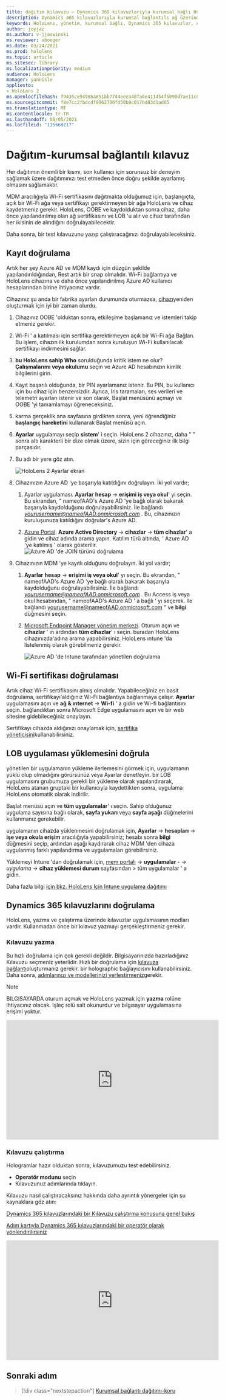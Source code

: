 ```yaml
---
title: dağıtım kılavuzu – Dynamics 365 kılavuzlarıyla kurumsal bağlı HoloLens 2-dağıt
description: Dynamics 365 kılavuzlarıyla kurumsal bağlantılı ağ üzerinden HoloLens 2 cihaz dağıtımlarını ayarlamayı öğrenin.
keywords: HoloLens, yönetim, kurumsal bağlı, Dynamics 365 kılavuzlar, AAD, Azure AD, MDM, mobil cihaz yönetimi
author: joyjaz
ms.author: v-jjaswinski
ms.reviewer: aboeger
ms.date: 03/24/2021
ms.prod: hololens
ms.topic: article
ms.sitesec: library
ms.localizationpriority: medium
audience: HoloLens
manager: yannisle
appliesto:
- HoloLens 2
ms.openlocfilehash: f9435ce94986a851bb7744eeea48fa6e411454f5090d7ae11c869ba6f27dc942
ms.sourcegitcommit: f8e7cc2fbdcdf8962700fd50b9c017bd83d1ad65
ms.translationtype: MT
ms.contentlocale: tr-TR
ms.lasthandoff: 08/05/2021
ms.locfileid: "115660217"
---
```

# <a name="deploy---corporate-connected-guide"></a>Dağıtım-kurumsal bağlantılı kılavuz

Her dağıtımın önemli bir kısmı, son kullanıcı için sorunsuz bir deneyim sağlamak üzere dağıtımınızı test etmeden önce doğru şekilde ayarlamış olmasını sağlamaktır.

MDM aracılığıyla Wi-Fi sertifikasını dağıtmakta olduğumuz için, başlangıçta, açık bir Wi-Fi ağa veya sertifikayı gerektirmeyen bir ağa HoloLens ve cihaz kaydetmeniz gerekir. HoloLens, OOBE ve kaydolduktan sonra cihaz, daha önce yapılandırılmış olan ağ sertifikasını ve LOB 'u alır ve cihaz tarafından her ikisinin de alındığını doğrulayabilecektir.

Daha sonra, bir test kılavuzunu yazıp çalıştıracağınızı doğrulayabileceksiniz.

## <a name="enrollment-validation"></a>Kayıt doğrulama

Artık her şey Azure AD ve MDM kaydı için düzgün şekilde yapılandırıldığından, Rest artık bir snap olmalıdır. Wi-Fi bağlantıya ve HoloLens cihazına ve daha önce yapılandırılmış Azure AD kullanıcı hesaplarından birine ihtiyacınız vardır.

Cihazınız şu anda bir fabrika ayarları durumunda oturmazsa, [cihazı](/hololens/hololens-recovery#clean-reflash-the-device)yeniden oluşturmak için iyi bir zaman olurdu.

1. Cihazınız OOBE 'olduktan sonra, etkileşime başlamanız ve istemleri takip etmeniz gerekir.

2. Wi-Fi ' a katılması için sertifika gerektirmeyen açık bir Wi-Fi ağa Bağlan. Bu işlem, cihazın ilk kurulumdan sonra kuruluşun Wi-Fi kullanılacak sertifikayı indirmesini sağlar.

3. **bu HoloLens sahip Who** sorulduğunda kritik istem ne olur? **Çalışmalarımı veya okulumu** seçin ve Azure AD hesabınızın kimlik bilgilerini girin.

4. Kayıt başarılı olduğunda, bir PIN ayarlamanız istenir. Bu PIN, bu kullanıcı için bu cihaz için benzersizdir. Ayrıca, Iris taramaları, ses verileri ve telemetri ayarları istenir ve son olarak, Başlat menüsünü açmayı ve OOBE 'yi tamamlamayı öğreneceksiniz.

5. karma gerçeklik ana sayfasına girdikten sonra, yeni öğrendiğiniz **başlangıç hareketini** kullanarak Başlat menüsü açın.

6. **Ayarlar** uygulamayı seçip **sistem**' i seçin. HoloLens 2 cihazınız, daha &quot; &quot; sonra altı karakterli bir dize olmak üzere, sizin için göreceğiniz ilk bilgi parçasıdır.

7. Bu adı bir yere göz atın.

    ![HoloLens 2 Ayarlar ekran](./images/hololens2-settings-about.jpg)

8. Cihazınızın Azure AD 'ye başarıyla katıldığını doğrulayın. İki yol vardır;

    1.  Ayarlar uygulaması. **Ayarlar** **hesap**  ->  **erişimi iş veya okul**' yi seçin. Bu ekrandan, &quot; nameofAAD&#39;s Azure AD 'ye bağlı olarak bakarak başarıyla kaydolduğunu doğrulayabilirsiniz. İle bağlandı *yourusername@nameofAAD.onmicrosoft.com* . Bu, cihazınızın kuruluşunuza katıldığını doğrular&#39;s Azure AD.

    1. [Azure Portal](https://portal.azure.com/#home). **Azure Active Directory**  ->  **cihazlar**  ->  **tüm cihazlar**' a gidin ve cihaz adında arama yapın. Katılım türü altında, ' Azure AD 'ye katılmış ' olarak gösterilir.
        ![Azure AD 'de JOIN türünü doğrulama](./images/hololens2-devices-all-devices.png)

9. Cihazınızın MDM 'ye kayıtlı olduğunu doğrulayın. İki yol vardır;

    1. **Ayarlar** **hesap**  ->  **erişimi iş veya okul**' yı seçin. Bu ekrandan, &quot; nameofAAD&#39;s Azure AD 'ye bağlı olarak bakarak başarıyla kaydolduğunu doğrulayabilirsiniz. İle bağlandı *yourusername@nameofAAD.onmicrosoft.com* . Bu Access iş veya okul hesabından, &quot; nameofAAD&#39;s Azure AD ' a bağlı ' yı seçerek. İle bağlandı yourusername@nameofAAD.onmicrosoft.com &quot; ve **bilgi** düğmesini seçin.

    1. [Microsoft Endpoint Manager yönetim merkezi](https://endpoint.microsoft.com/#home). Oturum açın ve  **cihazlar**  ' ın ardından  **tüm cihazlar**' ı seçin. buradan HoloLens cihazınızda&#39;adına arama yapabilirsiniz. HoloLens ıntune 'da listelenmiş olarak görebilmeniz gerekir.

        ![Azure AD 'de Intune tarafından yönetilen doğrulama](./images/hololens2-devices-all-devices2.png)


## <a name="wi-fi-certificate-validation"></a>Wi-Fi sertifikası doğrulaması

Artık cihaz Wi-Fi sertifikasını almış olmalıdır. Yapabileceğiniz en basit doğrulama, sertifikayı&#39;aldığınız Wi-Fi bağlantıya bağlanmaya çalışır. **Ayarlar** uygulamasını açın ve **ağ &amp; ınternet**  ->  **Wi-fi** ' a gidin ve Wi-fi bağlantısını seçin. bağlandıktan sonra Microsoft Edge uygulamasını açın ve bir web sitesine gidebileceğiniz onaylayın.

Sertifikayı cihazda aldığınızı onaylamak için, [sertifika yöneticisini](/hololens/certificate-manager)kullanabilirsiniz.

## <a name="validate-lob-app-install"></a>LOB uygulaması yüklemesini doğrula

yönetilen bir uygulamanın yükleme ilerlemesini görmek için, uygulamanın yüklü olup olmadığını görürsünüz veya Ayarlar denetleyin. bir LOB uygulamasını grubumuza gerekli bir yükleme olarak yapılandırarak, HoloLens atanan gruptaki bir kullanıcıyla kaydettikten sonra, uygulama HoloLens otomatik olarak indirilir.

Başlat menüsü açın ve **tüm uygulamalar**' ı seçin. Sahip olduğunuz uygulama sayısına bağlı olarak, **sayfa yukarı** veya **sayfa aşağı** düğmelerini kullanmanız gerekebilir.

uygulamanın cihazda yüklenmesini doğrulamak için, **Ayarlar**  ->  **hesapları**  ->  **işe veya okula erişim** aracılığıyla yapabilirsiniz; hesabı sonra **bilgi** düğmesini seçip, ardından aşağı kaydırarak cihaz MDM 'den cihaza uygulanmış farklı yapılandırma ve uygulamaları görebilirsiniz.

Yüklemeyi Intune 'dan doğrulamak için, [mem portalı](https://endpoint.microsoft.com/#home)  ->  **uygulamalar** -   -> *uygulama*  ->  **cihaz yüklemesi durum** sayfasından > tüm uygulamalar ' a gidin.

Daha fazla bilgi [için bkz. HoloLens Için Intune uygulama dağıtımı](/hololens/app-deploy-intune)

## <a name="validate-dynamics-365-guides"></a>Dynamics 365 kılavuzlarını doğrulama

HoloLens, yazma ve çalıştırma üzerinde kılavuzlar uygulamasının modları vardır. Kullanmadan önce bir kılavuz yazmayı gerçekleştirmeniz gerekir.

### <a name="authoring-the-guide"></a>Kılavuzu yazma

Bu hızlı doğrulama için çok gerekli değildir. Bilgisayarınızda hazırladığınız Kılavuzu seçmeniz yeterlidir. Hızlı bir doğrulama için [kılavuza bağlantı](/dynamics365/mixed-reality/guides/hololens-app-anchor)oluşturmanız gerekir. bir holographic bağlayıcısını kullanabilirsiniz. Daha sonra, [adımlarınızı ve modellerinizi yerleştirmeniz](/dynamics365/mixed-reality/guides/hololens-app-orientation)gerekir.

>[!NOTE]
> BILGISAYARDA oturum açmak ve HoloLens yazmak için **yazma** rolüne ihtiyacınız olacak. Işleç rolü salt okunurdur ve bılgısayar uygulamasına erişimi yoktur.

<iframe width="560" height="315" src="https://www.youtube.com/embed/poE7s7_zWDE" frameborder="0" allow="accelerometer; autoplay; clipboard-write; encrypted-media; gyroscope; picture-in-picture" allowfullscreen></iframe>

### <a name="operating-the-guide"></a>Kılavuzu çalıştırma

Hologramlar hazır olduktan sonra, kılavuzumuzu test edebilirsiniz. 
- **Operatör modunu** seçin
- Kılavuzunuz adımlarında tıklayın.

Kılavuzu nasıl çalıştıracaksınız hakkında daha ayrıntılı yönergeler için şu kaynaklara göz atın:

[Dynamics 365 kılavuzlarındaki bir Kılavuzu çalıştırma konusuna genel bakış](/dynamics365/mixed-reality/guides/operator-overview)

[Adım kartıyla Dynamics 365 kılavuzlarındaki bir operatör olarak yönlendirilirsiniz](/dynamics365/mixed-reality/guides/operator-step-card-orientation)

<iframe width="560" height="315" src="https://www.youtube.com/embed/9s41BKGHVL8" frameborder="0" allow="accelerometer; autoplay; clipboard-write; encrypted-media; gyroscope; picture-in-picture" allowfullscreen></iframe>

## <a name="next-step"></a>Sonraki adım 
> [!div class="nextstepaction"]
> [Kurumsal bağlantı dağıtımı-koru](hololens2-corp-connected-maintain.md)
